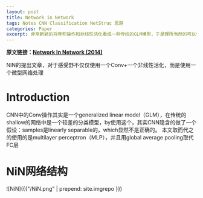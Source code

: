 ```yaml
---
layout: post
title: Network in Network
tags: Notes CNN Classification NetStruc 思路
categories: Paper
excerpt: 非常新颖的将卷积操作和非线性活化看成一种传统的GLM模型，于是理所当然的可以使用传统的GLM的优化方法来对其进行优化，虽然现在看来实际的效率并不尽如人意，但是依然是一个很有趣的思路与改进方向。
---
```


**原文链接：[Network In Network (2014)](https://arxiv.org/pdf/1312.4400.pdf)**

NIN的提出文章，对于感受野不仅仅使用一个Conv+一个非线性活化，而是使用一个微型网络处理

# Introduction

CNN中的Conv操作其实是一个generalized linear model（GLM），在传统的shallow的网络中是一个较差的分类模型，by使用这个，其实CNN隐含的做了一个假设：samples是linearly separable的，which显然不是正确的。
本文取而代之的使用的是multilayer perceptron（MLP），并且用global average pooling取代FC层

# NiN网络结构

![NiN]({{"/NiN.png" | prepend: site.imgrepo }})